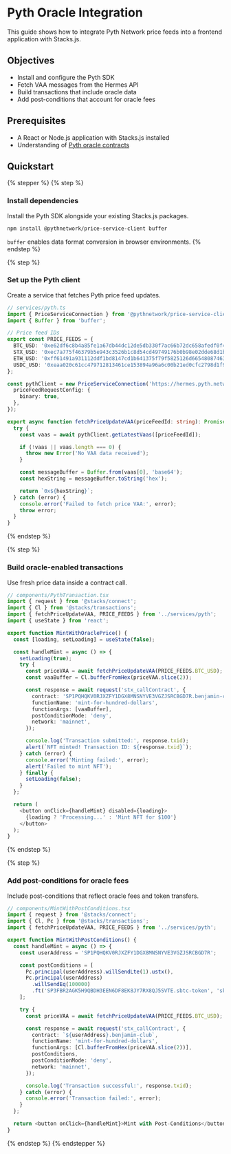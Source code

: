 # Pyth Oracle Integration

This guide shows how to integrate Pyth Network price feeds into a frontend application with Stacks.js.

## Objectives

* Install and configure the Pyth SDK
* Fetch VAA messages from the Hermes API
* Build transactions that include oracle data
* Add post-conditions that account for oracle fees

## Prerequisites

* A React or Node.js application with Stacks.js installed
* Understanding of [Pyth oracle contracts](pyth-oracle-integration.md#)

## Quickstart

{% stepper %}
{% step %}
### Install dependencies

Install the Pyth SDK alongside your existing Stacks.js packages.

```bash
npm install @pythnetwork/price-service-client buffer
```

`buffer` enables data format conversion in browser environments.
{% endstep %}

{% step %}
### Set up the Pyth client

Create a service that fetches Pyth price feed updates.

```ts
// services/pyth.ts
import { PriceServiceConnection } from '@pythnetwork/price-service-client';
import { Buffer } from 'buffer';

// Price feed IDs
export const PRICE_FEEDS = {
  BTC_USD: '0xe62df6c8b4a85fe1a67db44dc12de5db330f7ac66b72dc658afedf0f4a415b43',
  STX_USD: '0xec7a775f46379b5e943c3526b1c8d54cd49749176b0b98e02dde68d1bd335c17',
  ETH_USD: '0xff61491a931112ddf1bd8147cd1b641375f79f5825126d665480874634fd0ace',
  USDC_USD: '0xeaa020c61cc479712813461ce153894a96a6c00b21ed0cfc2798d1f9a9e9c94a',
};

const pythClient = new PriceServiceConnection('https://hermes.pyth.network', {
  priceFeedRequestConfig: {
    binary: true,
  },
});

export async function fetchPriceUpdateVAA(priceFeedId: string): Promise<string> {
  try {
    const vaas = await pythClient.getLatestVaas([priceFeedId]);

    if (!vaas || vaas.length === 0) {
      throw new Error('No VAA data received');
    }

    const messageBuffer = Buffer.from(vaas[0], 'base64');
    const hexString = messageBuffer.toString('hex');

    return `0x${hexString}`;
  } catch (error) {
    console.error('Failed to fetch price VAA:', error);
    throw error;
  }
}
```
{% endstep %}

{% step %}
### Build oracle-enabled transactions

Use fresh price data inside a contract call.

```ts
// components/PythTransaction.tsx
import { request } from '@stacks/connect';
import { Cl } from '@stacks/transactions';
import { fetchPriceUpdateVAA, PRICE_FEEDS } from '../services/pyth';
import { useState } from 'react';

export function MintWithOraclePrice() {
  const [loading, setLoading] = useState(false);

  const handleMint = async () => {
    setLoading(true);
    try {
      const priceVAA = await fetchPriceUpdateVAA(PRICE_FEEDS.BTC_USD);
      const vaaBuffer = Cl.bufferFromHex(priceVAA.slice(2));

      const response = await request('stx_callContract', {
        contract: 'SP1PQHQKV0RJXZFY1DGX8MNSNYVE3VGZJSRCBGD7R.benjamin-club',
        functionName: 'mint-for-hundred-dollars',
        functionArgs: [vaaBuffer],
        postConditionMode: 'deny',
        network: 'mainnet',
      });

      console.log('Transaction submitted:', response.txid);
      alert(`NFT minted! Transaction ID: ${response.txid}`);
    } catch (error) {
      console.error('Minting failed:', error);
      alert('Failed to mint NFT');
    } finally {
      setLoading(false);
    }
  };

  return (
    <button onClick={handleMint} disabled={loading}>
      {loading ? 'Processing...' : 'Mint NFT for $100'}
    </button>
  );
}
```
{% endstep %}

{% step %}
### Add post-conditions for oracle fees

Include post-conditions that reflect oracle fees and token transfers.

```ts
// components/MintWithPostConditions.tsx
import { request } from '@stacks/connect';
import { Cl, Pc } from '@stacks/transactions';
import { fetchPriceUpdateVAA, PRICE_FEEDS } from '../services/pyth';

export function MintWithPostConditions() {
  const handleMint = async () => {
    const userAddress = 'SP1PQHQKV0RJXZFY1DGX8MNSNYVE3VGZJSRCBGD7R';

    const postConditions = [
      Pc.principal(userAddress).willSendLte(1).ustx(),
      Pc.principal(userAddress)
        .willSendEq(100000)
        .ft('SP3FBR2AGK5H9QBDH3EEN6DF8EK8JY7RX8QJ5SVTE.sbtc-token', 'sbtc'),
    ];

    try {
      const priceVAA = await fetchPriceUpdateVAA(PRICE_FEEDS.BTC_USD);

      const response = await request('stx_callContract', {
        contract: `${userAddress}.benjamin-club`,
        functionName: 'mint-for-hundred-dollars',
        functionArgs: [Cl.bufferFromHex(priceVAA.slice(2))],
        postConditions,
        postConditionMode: 'deny',
        network: 'mainnet',
      });

      console.log('Transaction successful:', response.txid);
    } catch (error) {
      console.error('Transaction failed:', error);
    }
  };

  return <button onClick={handleMint}>Mint with Post-Conditions</button>;
}
```
{% endstep %}
{% endstepper %}

